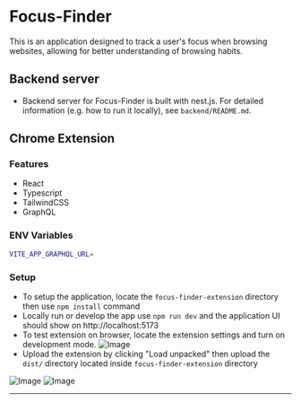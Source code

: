 # Focus-Finder
This is an application designed to track a user's focus when browsing websites, allowing for better understanding of browsing habits.

## Backend server
- Backend server for Focus-Finder is built with nest.js. For detailed information (e.g. how to run it locally), see `backend/README.md`.

## Chrome Extension

### Features
- React
- Typescript 
- TailwindCSS
- GraphQL

### ENV Variables
``` bash
VITE_APP_GRAPHQL_URL=
``` 
### Setup
- To setup the application, locate the `focus-finder-extension` directory then use `npm install` command
- Locally run or develop the app use `npm run dev` and the application UI should show on http://localhost:5173
- To test extension on browser, locate the extension settings and turn on development mode.
![Image](https://uploads.linear.app/63e73cf7-d0b3-4cf8-8368-c4f61cd3ed33/05d9785e-29f0-4fbf-a695-4946091116ac/cbb699f6-87ee-4894-8591-d293d05004aa)
- Upload the extension by clicking "Load unpacked" then upload the `dist/` directory located inside `focus-finder-extension` directory

![Image](https://uploads.linear.app/63e73cf7-d0b3-4cf8-8368-c4f61cd3ed33/9eb59e1c-3d8c-4154-b60f-2a9e77f747df/99f23ed7-f811-47a2-87f2-b46e59f44c5a)
![Image](https://uploads.linear.app/63e73cf7-d0b3-4cf8-8368-c4f61cd3ed33/f573d75e-57b4-4939-be5f-169aa0e7afe5/0c010f83-c52b-4448-8c12-9089ca275bc7)

---

